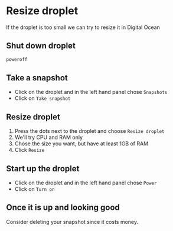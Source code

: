 # Resize droplet

If the droplet is too small we can try to resize it in Digital Ocean

## Shut down droplet

~~~bash
poweroff
~~~

## Take a snapshot

* Click on the droplet and in the left hand panel chose `Snapshots`
* Click on `Take snapshot`

## Resize droplet

1. Press the dots next to the droplet and choose `Resize droplet`
2. We'll try CPU and RAM only
3. Chose the size you want, but have at least 1GB of RAM
4. Click `Resize`

## Start up the droplet

* Click on the droplet and in the left hand panel chose `Power`
* Click on `Turn on`

## Once it is up and looking good

Consider deleting your snapshot since it costs money.
